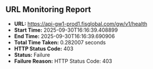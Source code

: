 ## URL Monitoring Report

- **URL:** https://api-gw1-prod1.fisglobal.com/gw/v1/health
- **Start Time:** 2025-09-30T16:16:39.408899
- **End Time:** 2025-09-30T16:16:39.690906
- **Total Time Taken:** 0.282007 seconds
- **HTTP Status Code:** 403
- **Status:** Failure
- **Failure Reason:** HTTP Status Code: 403
